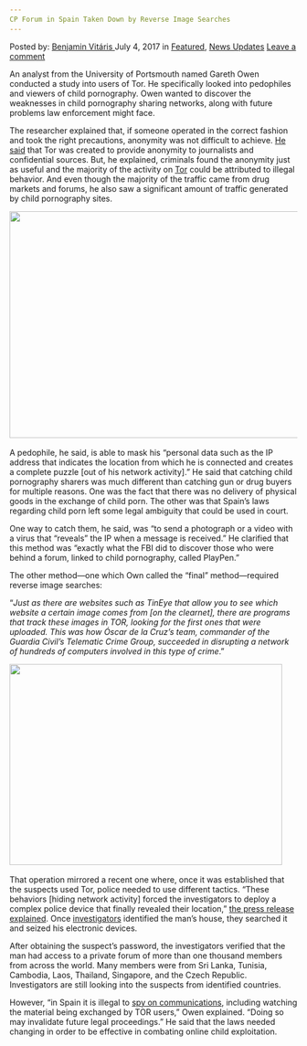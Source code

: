 ```yaml
---
CP Forum in Spain Taken Down by Reverse Image Searches
---
```

<article class="post-listing post-21077 post type-post status-publish format-standard has-post-thumbnail hentry  tag-cp tag-forum tag-image tag-reverse tag-searches tag-spain">
    <div class="post-inner">
        <span>Posted by: <a href="https://www.deepdotweb.com/author/benjaminvi/" title="">Benjamin Vitáris </a></span>
    <span>July 4, 2017</span>
    <span>in <a href="https://www.deepdotweb.com/category/deepdot-news/" rel="category tag">Featured</a>, <a href="https://www.deepdotweb.com/category/news-updates/" rel="category tag">News Updates</a></span>
    <span><a href="https://www.deepdotweb.com/2017/07/04/cp-forum-spain-taken-reverse-image-searches/#respond">Leave a comment</a></span>
    </p>
    <div class="clear"></div>
    <div class="entry">
    <p>An analyst from the University of Portsmouth named Gareth Owen conducted a study into users of Tor. He specifically looked into pedophiles and viewers of child pornography. Owen wanted to discover the weaknesses in child pornography sharing networks, along with future problems law enforcement might face.</p>
    <p>The researcher explained that, if someone operated in the correct fashion and took the right precautions, anonymity was not difficult to achieve. <a href="http://www.larazon.es/sociedad/como-rastrearles-en-la-red-oscura-FB15410137">He said</a> that Tor was created to provide anonymity to journalists and confidential sources. But, he explained, criminals found the anonymity just as useful and the majority of the activity on <a href="https://www.deepdotweb.com/tag/tor/">Tor</a> could be attributed to illegal behavior. And even though the majority of the traffic came from drug markets and forums, he also saw a significant amount of traffic generated by child pornography sites.</p>
    <p><img class="wp-image-21086 aligncenter" src="/imgs/2017/07/word-image-18.jpeg" width="529" height="397" srcset="/imgs/2017/07/word-image-18.jpeg 800w, /imgs/2017/07/word-image-18-300x225.jpeg 300w" sizes="(max-width: 529px) 100vw, 529px" /></p>
    <p>A pedophile, he said, is able to mask his “personal data such as the IP address that indicates the location from which he is connected and creates a complete puzzle [out of his network activity].” He said that catching child pornography sharers was much different than catching gun or drug buyers for multiple reasons. One was the fact that there was no delivery of physical goods in the exchange of child porn. The other was that Spain’s laws regarding child porn left some legal ambiguity that could be used in court.</p>
    <p>One way to catch them, he said, was “to send a photograph or a video with a virus that &#8220;reveals&#8221; the IP when a message is received.” He clarified that this method was “exactly what the FBI did to discover those who were behind a forum, linked to child pornography, called PlayPen.”</p>
    <p>The other method—one which Own called the “final” method—required reverse image searches:</p>
    <p>“<em>Just as there are websites such as TinEye that allow you to see which website a certain image comes from [on the clearnet], there are programs that track these images in TOR, looking for the first ones that were uploaded. This was how Óscar de la Cruz&#8217;s team, commander of the Guardia Civil&#8217;s Telematic Crime Group, succeeded in disrupting a network of hundreds of computers involved in this type of crime</em>.”</p>
    <p><img class="wp-image-21087 aligncenter" src="/imgs/2017/07/word-image-19.jpeg" width="477" height="352" srcset="/imgs/2017/07/word-image-19.jpeg 800w, /imgs/2017/07/word-image-19-300x221.jpeg 300w" sizes="(max-width: 477px) 100vw, 477px" /></p>
    <p>That operation mirrored a recent one where, once it was established that the suspects used Tor, police needed to use different tactics. “These behaviors [hiding network activity] forced the investigators to deploy a complex police device that finally revealed their location,” <a href="https://www.gdt.guardiacivil.es/webgdt/popup_noticia.php?id=1240">the press release explained</a>. Once <a href="https://www.deepdotweb.com/tag/police/">investigators</a> identified the man&#8217;s house, they searched it and seized his electronic devices.</p>
    <p>After obtaining the suspect&#8217;s password, the investigators verified that the man had access to a private forum of more than one thousand members from across the world. Many members were from Sri Lanka, Tunisia, Cambodia, Laos, Thailand, Singapore, and the Czech Republic. Investigators are still looking into the suspects from identified countries.</p>
    <p>However, “in Spain it is illegal to <a href="https://www.deepdotweb.com/tag/analysis/">spy on communications</a>, including watching the material being exchanged by TOR users,” Owen explained. “Doing so may invalidate future legal proceedings.” He said that the laws needed changing in order to be effective in combating online child exploitation.</p>
    </div>
    <span style="display:none"><a href="https://www.deepdotweb.com/tag/cp/" rel="tag">cp</a> <a href="https://www.deepdotweb.com/tag/forum/" rel="tag">forum</a> <a href="https://www.deepdotweb.com/tag/image/" rel="tag">image</a> <a href="https://www.deepdotweb.com/tag/reverse/" rel="tag">reverse</a> <a href="https://www.deepdotweb.com/tag/searches/" rel="tag">searches</a> <a href="https://www.deepdotweb.com/tag/spain/" rel="tag">spain</a></span> <span style="display:none" class="updated">2017-07-04</span>
    <div style="display:none" class="vcard author" itemprop="author" itemscope itemtype="http://schema.org/Person"><strong class="fn" itemprop="name"><a href="https://www.deepdotweb.com/author/benjaminvi/" title="Posts by Benjamin Vitáris" rel="author">Benjamin Vitáris</a></strong></div>
    </div>
</article>

